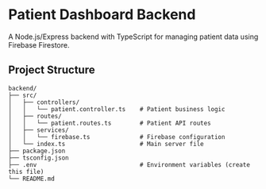 # Patient Dashboard Backend

A Node.js/Express backend with TypeScript for managing patient data using Firebase Firestore.

## Project Structure

```
backend/
├── src/
│   ├── controllers/
│   │   └── patient.controller.ts    # Patient business logic
│   ├── routes/
│   │   └── patient.routes.ts        # Patient API routes
│   ├── services/
│   │   └── firebase.ts              # Firebase configuration
│   └── index.ts                     # Main server file
├── package.json
├── tsconfig.json
├── .env                             # Environment variables (create this file)
└── README.md
```